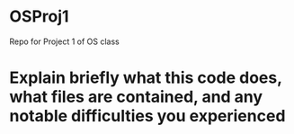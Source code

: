 # OSProj1
Repo for Project 1 of OS class
# Explain briefly what this code does, what files are contained, and any notable difficulties you experienced
